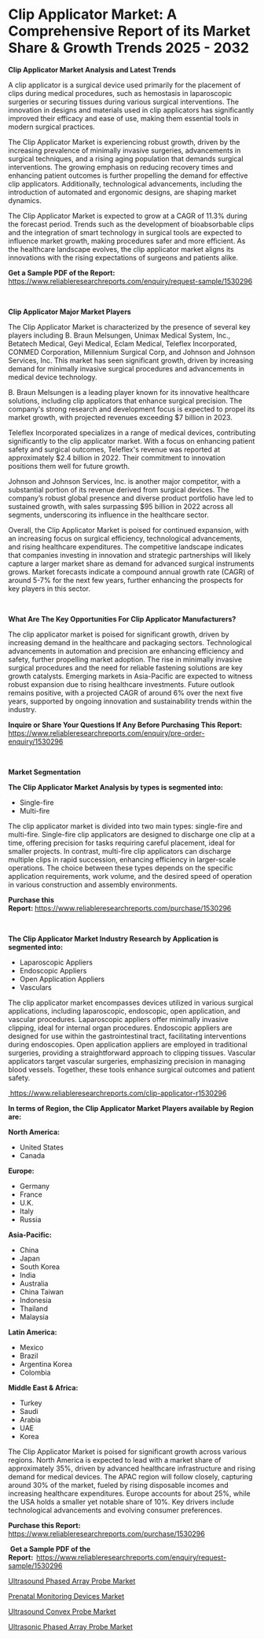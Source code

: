 <p><h1>Clip Applicator Market: A Comprehensive Report of its Market Share & Growth Trends 2025 - 2032</h1></p><p><strong>Clip Applicator Market Analysis and Latest Trends</strong></p>
<p><p>A clip applicator is a surgical device used primarily for the placement of clips during medical procedures, such as hemostasis in laparoscopic surgeries or securing tissues during various surgical interventions. The innovation in designs and materials used in clip applicators has significantly improved their efficacy and ease of use, making them essential tools in modern surgical practices.</p><p>The Clip Applicator Market is experiencing robust growth, driven by the increasing prevalence of minimally invasive surgeries, advancements in surgical techniques, and a rising aging population that demands surgical interventions. The growing emphasis on reducing recovery times and enhancing patient outcomes is further propelling the demand for effective clip applicators. Additionally, technological advancements, including the introduction of automated and ergonomic designs, are shaping market dynamics.</p><p>The Clip Applicator Market is expected to grow at a CAGR of 11.3% during the forecast period. Trends such as the development of bioabsorbable clips and the integration of smart technology in surgical tools are expected to influence market growth, making procedures safer and more efficient. As the healthcare landscape evolves, the clip applicator market aligns its innovations with the rising expectations of surgeons and patients alike.</p></p>
<p><strong>Get a Sample PDF of the Report:&nbsp;</strong> <a href="https://www.reliableresearchreports.com/enquiry/request-sample/1530296?utm_campaign=116&utm_medium=2&utm_source=Github&utm_content=ia&utm_term=03032025&utm_id=clip-applicator">https://www.reliableresearchreports.com/enquiry/request-sample/1530296</a></p>
<p>&nbsp;</p>
<p><strong>Clip Applicator Major Market Players</strong></p>
<p><p>The Clip Applicator Market is characterized by the presence of several key players including B. Braun Melsungen, Unimax Medical System, Inc., Betatech Medical, Geyi Medical, Eclam Medical, Teleflex Incorporated, CONMED Corporation, Millennium Surgical Corp, and Johnson and Johnson Services, Inc. This market has seen significant growth, driven by increasing demand for minimally invasive surgical procedures and advancements in medical device technology.</p><p>B. Braun Melsungen is a leading player known for its innovative healthcare solutions, including clip applicators that enhance surgical precision. The company's strong research and development focus is expected to propel its market growth, with projected revenues exceeding $7 billion in 2023.</p><p>Teleflex Incorporated specializes in a range of medical devices, contributing significantly to the clip applicator market. With a focus on enhancing patient safety and surgical outcomes, Teleflex's revenue was reported at approximately $2.4 billion in 2022. Their commitment to innovation positions them well for future growth.</p><p>Johnson and Johnson Services, Inc. is another major competitor, with a substantial portion of its revenue derived from surgical devices. The company’s robust global presence and diverse product portfolio have led to sustained growth, with sales surpassing $95 billion in 2022 across all segments, underscoring its influence in the healthcare sector.</p><p>Overall, the Clip Applicator Market is poised for continued expansion, with an increasing focus on surgical efficiency, technological advancements, and rising healthcare expenditures. The competitive landscape indicates that companies investing in innovation and strategic partnerships will likely capture a larger market share as demand for advanced surgical instruments grows. Market forecasts indicate a compound annual growth rate (CAGR) of around 5-7% for the next few years, further enhancing the prospects for key players in this sector.</p></p>
<p>&nbsp;</p>
<p><strong>What Are The Key Opportunities For Clip Applicator Manufacturers?</strong></p>
<p><p>The clip applicator market is poised for significant growth, driven by increasing demand in the healthcare and packaging sectors. Technological advancements in automation and precision are enhancing efficiency and safety, further propelling market adoption. The rise in minimally invasive surgical procedures and the need for reliable fastening solutions are key growth catalysts. Emerging markets in Asia-Pacific are expected to witness robust expansion due to rising healthcare investments. Future outlook remains positive, with a projected CAGR of around 6% over the next five years, supported by ongoing innovation and sustainability trends within the industry.</p></p>
<p><strong>Inquire or Share Your Questions If Any Before Purchasing This Report:</strong> <a href="https://www.reliableresearchreports.com/enquiry/pre-order-enquiry/1530296?utm_campaign=116&utm_medium=2&utm_source=Github&utm_content=ia&utm_term=03032025&utm_id=clip-applicator">https://www.reliableresearchreports.com/enquiry/pre-order-enquiry/1530296</a></p>
<p>&nbsp;</p>
<p><strong>Market Segmentation</strong></p>
<p><strong>The Clip Applicator Market Analysis by types is segmented into:</strong></p>
<p><ul><li>Single-fire</li><li>Multi-fire</li></ul></p>
<p><p>The clip applicator market is divided into two main types: single-fire and multi-fire. Single-fire clip applicators are designed to discharge one clip at a time, offering precision for tasks requiring careful placement, ideal for smaller projects. In contrast, multi-fire clip applicators can discharge multiple clips in rapid succession, enhancing efficiency in larger-scale operations. The choice between these types depends on the specific application requirements, work volume, and the desired speed of operation in various construction and assembly environments.</p></p>
<p><strong>Purchase this Report:&nbsp;</strong><a href="https://www.reliableresearchreports.com/purchase/1530296?utm_campaign=116&utm_medium=2&utm_source=Github&utm_content=ia&utm_term=03032025&utm_id=clip-applicator">https://www.reliableresearchreports.com/purchase/1530296</a></p>
<p>&nbsp;</p>
<p><strong>The Clip Applicator Market Industry Research by Application is segmented into:</strong></p>
<p><ul><li>Laparoscopic Appliers</li><li>Endoscopic Appliers</li><li>Open Application Appliers</li><li>Vasculars</li></ul></p>
<p><p>The clip applicator market encompasses devices utilized in various surgical applications, including laparoscopic, endoscopic, open application, and vascular procedures. Laparoscopic appliers offer minimally invasive clipping, ideal for internal organ procedures. Endoscopic appliers are designed for use within the gastrointestinal tract, facilitating interventions during endoscopies. Open application appliers are employed in traditional surgeries, providing a straightforward approach to clipping tissues. Vascular applicators target vascular surgeries, emphasizing precision in managing blood vessels. Together, these tools enhance surgical outcomes and patient safety.</p></p>
<p><a href="https://www.reliableresearchreports.com/clip-applicator-r1530296?utm_campaign=116&utm_medium=2&utm_source=Github&utm_content=ia&utm_term=03032025&utm_id=clip-applicator">&nbsp;https://www.reliableresearchreports.com/clip-applicator-r1530296</a></p>
<p><strong>In terms of Region, the Clip Applicator Market Players available by Region are:</strong></p>
<p>
    <p> <strong> North America: </strong>
        <ul>
            <li>United States</li>
            <li>Canada</li>
        </ul>
        </p> 
    <p> <strong> Europe: </strong>
        <ul>
            <li>Germany</li>
            <li>France</li>
            <li>U.K.</li>
            <li>Italy</li>
            <li>Russia</li>
        </ul>
        </p> 
    <p> <strong> Asia-Pacific: </strong>
        <ul>
            <li>China</li>
            <li>Japan</li>
            <li>South Korea</li>
            <li>India</li>
            <li>Australia</li>
            <li>China Taiwan</li>
            <li>Indonesia</li>
            <li>Thailand</li>
            <li>Malaysia</li>
        </ul>
        </p> 
    <p> <strong> Latin America: </strong>
        <ul>
            <li>Mexico</li>
            <li>Brazil</li>
            <li>Argentina Korea</li>
            <li>Colombia</li>
        </ul>
        </p> 
    <p> <strong> Middle East & Africa: </strong>
        <ul>
            <li>Turkey</li>
            <li>Saudi</li>
            <li>Arabia</li>
            <li>UAE</li>
            <li>Korea</li>
        </ul>
    </p>
    </p>
<p><p>The Clip Applicator Market is poised for significant growth across various regions. North America is expected to lead with a market share of approximately 35%, driven by advanced healthcare infrastructure and rising demand for medical devices. The APAC region will follow closely, capturing around 30% of the market, fueled by rising disposable incomes and increasing healthcare expenditures. Europe accounts for about 25%, while the USA holds a smaller yet notable share of 10%. Key drivers include technological advancements and evolving consumer preferences.</p></p>
<p><strong>Purchase this Report: </strong><a href="https://www.reliableresearchreports.com/purchase/1530296?utm_campaign=116&utm_medium=2&utm_source=Github&utm_content=ia&utm_term=03032025&utm_id=clip-applicator">https://www.reliableresearchreports.com/purchase/1530296</a></p>
<p>&nbsp;<strong>Get a Sample PDF of the Report:&nbsp;&nbsp;</strong><a href="https://www.reliableresearchreports.com/enquiry/request-sample/1530296?utm_campaign=116&utm_medium=2&utm_source=Github&utm_content=ia&utm_term=03032025&utm_id=clip-applicator">https://www.reliableresearchreports.com/enquiry/request-sample/1530296</a></p>
<p><strong></strong></p>
<p><p><a href="https://github.com/FassouRP/Market-Research-Report-List-7/blob/main/ultrasound-phased-array-probe-market.md?utm_campaign=116&utm_medium=2&utm_source=Github&utm_content=ia&utm_term=03032025&utm_id=clip-applicator">Ultrasound Phased Array Probe Market</a></p><p><a href="https://github.com/rahu1506/Market-Research-Report-List-6/blob/main/prenatal-monitoring-devices-market.md?utm_campaign=116&utm_medium=2&utm_source=Github&utm_content=ia&utm_term=03032025&utm_id=clip-applicator">Prenatal Monitoring Devices Market</a></p><p><a href="https://github.com/juniordelafrance/Market-Research-Report-List-5/blob/main/ultrasound-convex-probe-market.md?utm_campaign=116&utm_medium=2&utm_source=Github&utm_content=ia&utm_term=03032025&utm_id=clip-applicator">Ultrasound Convex Probe Market</a></p><p><a href="https://github.com/MonroeBullock54/Market-Research-Report-List-1/blob/main/ultrasonic-phased-array-probe-market.md?utm_campaign=116&utm_medium=2&utm_source=Github&utm_content=ia&utm_term=03032025&utm_id=clip-applicator">Ultrasonic Phased Array Probe Market</a></p></p>